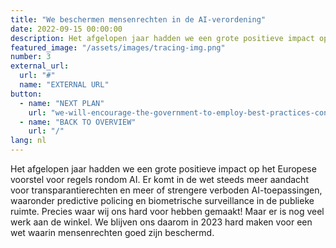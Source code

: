 ```yaml
---
title: "We beschermen mensenrechten in de AI-verordening"
date: 2022-09-15 00:00:00
description: Het afgelopen jaar hadden we een grote positieve impact op het Europese voorstel voor regels rondom AI.
featured_image: "/assets/images/tracing-img.png"
number: 3
external_url:
  url: "#"
  name: "EXTERNAL URL"
button:
  - name: "NEXT PLAN"
    url: "we-will-encourage-the-government-to-employ-best-practices-concerning-compliance-with-privacy-legislation"
  - name: "BACK TO OVERVIEW"
    url: "/"
lang: nl
---
```


Het afgelopen jaar hadden we een grote positieve impact op het Europese voorstel voor regels rondom AI. Er komt in de wet steeds meer aandacht voor transparantierechten en meer of strengere verboden AI-toepassingen, waaronder predictive policing en biometrische surveillance in de publieke ruimte. Precies waar wij ons hard voor hebben gemaakt! Maar er is nog veel werk aan de winkel. We blijven ons daarom in 2023 hard maken voor een wet waarin mensenrechten goed zijn beschermd.